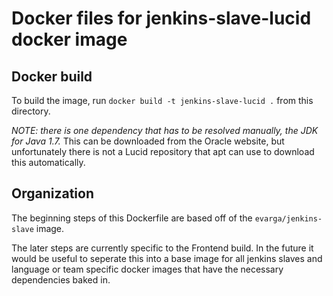 Docker files for jenkins-slave-lucid docker image
=============================================================

## Docker build

To build the image, run `docker build -t jenkins-slave-lucid .` from this directory.

_NOTE: there is one dependency that has to be resolved manually, the JDK for Java 1.7._ This can be downloaded from the Oracle website, but unfortunately there is not a Lucid repository that apt can use to download this automatically.

## Organization
The beginning steps of this Dockerfile are based off of the `evarga/jenkins-slave` image.

The later steps are currently specific to the Frontend build. In the future it would be useful to seperate this into a base image for all jenkins slaves and language or team specific docker images that have the necessary dependencies baked in.
